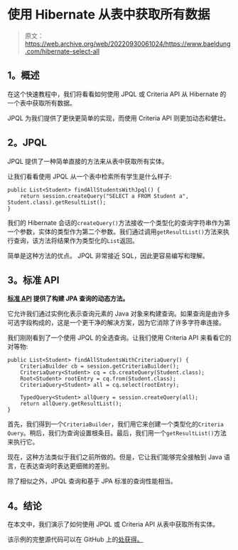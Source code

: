 # 使用 Hibernate 从表中获取所有数据

> 原文：<https://web.archive.org/web/20220930061024/https://www.baeldung.com/hibernate-select-all>

## 1。概述

在这个快速教程中，我们将看看如何使用 JPQL 或 Criteria API 从 Hibernate 的一个表中获取所有数据。

JPQL 为我们提供了更快更简单的实现，而使用 Criteria API 则更加动态和健壮。

## 2。JPQL

JPQL 提供了一种简单直接的方法来从表中获取所有实体。

让我们看看使用 JPQL 从一个表中检索所有学生是什么样子:

```
public List<Student> findAllStudentsWithJpql() {
    return session.createQuery("SELECT a FROM Student a", Student.class).getResultList();      
} 
```

我们的 Hibernate 会话的`createQuery()`方法接收一个类型化的查询字符串作为第一个参数，实体的类型作为第二个参数。我们通过调用`getResultList()`方法来执行查询，该方法将结果作为类型化的`List`返回。

简单是这种方法的优点。 JPQL 非常接近 SQL，因此更容易编写和理解。

## 3。标准 API

**[标准 API](/web/20220523231412/https://www.baeldung.com/hibernate-criteria-queries) 提供了构建 JPA 查询的动态方法。**

它允许我们通过实例化表示查询元素的 Java 对象来构建查询。如果查询是由许多可选字段构成的，这是一个更干净的解决方案，因为它消除了许多字符串连接。

我们刚刚看到了一个使用 JPQL 的全选查询。让我们使用 Criteria API 来看看它的对等物:

```
public List<Student> findAllStudentsWithCriteriaQuery() {
    CriteriaBuilder cb = session.getCriteriaBuilder();
    CriteriaQuery<Student> cq = cb.createQuery(Student.class);
    Root<Student> rootEntry = cq.from(Student.class);
    CriteriaQuery<Student> all = cq.select(rootEntry);

    TypedQuery<Student> allQuery = session.createQuery(all);
    return allQuery.getResultList();
} 
```

首先，我们得到一个`CriteriaBuilder`，我们用它来创建一个类型化的`Criteria` `Query`。稍后，我们为查询设置根条目。最后，我们用一个`getResultList()`方法来执行它。

现在，这种方法类似于我们之前所做的。但是，它让我们能够完全接触到 Java 语言，在表达查询时表达更细微的差别。

除了相似之外，JPQL 查询和基于 JPA 标准的查询性能相当。

## 4。结论

在本文中，我们演示了如何使用 JPQL 或 Criteria API 从表中获取所有实体。

该示例的完整源代码可以在 GitHub 上的[处获得。](https://web.archive.org/web/20220523231412/https://github.com/eugenp/tutorials/tree/master/persistence-modules/hibernate-queries)